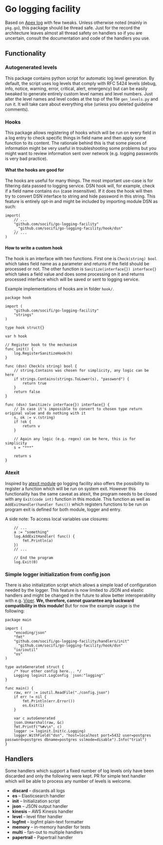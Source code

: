 # Go logging facility

Based on [Apex log](https://github.com/apex/log) with few tweaks. Unless otherwise noted (mainly in `pkg.go`), this package should be thread safe. Just for the record the architecture leaves almost all thread safety on handlers so if you are uncertain, consult the documentation and code of the handlers you use.

## Functionality

### Autogenerated levels

This package contains python script for automatic log level generation. By default, the script uses log levels that comply with RFC 5424 levels (debug, info, notice, warning, error, critical, alert, emergency) but can be easily tweaked to generate entirely custom level names and level numbers. Just alter the level names and level codes at the top of the file `gen_levels.py` and run it. It will take care about everything else (unless you deleted guideline comments).

### Hooks

This package allows registering of hooks which will be run on every field in a log entry to check specific things in field name and then apply some function to its content. The rationale behind this is that some pieces of information might be very useful in troubleshooting some problems but you might want to review information sent over network (e.g. logging passwords is very bad practice).

#### What the hooks are good for

The hooks are useful for many things. The most important use-case is for filtering data passed to logging service. DSN hook will, for example, check if a field name contains `dsn` (case insensitive). If it does the hook will then try to convert DSN interface to string and hide password in this string. This feature is entirely opt-in and might be included by importing module DSN as such:

```golang
import(
	// ...
	"github.com/socifi/go-logging-facility"
	_ "github.com/socifi/go-logging-facility/hook/dsn"
	// ...
)
```

#### How to write a custom hook

The hook is an interface with two functions. First one is `Check(string) bool` which takes field name as a parameter and returns if the field should be processed or not. The other function is `Sanitize(interface{}) interface{}` which takes a field value and does some processing on it and returns processed interface which will be saved or sent to logging service.

Example implementations of hooks are in folder `hook/`.


```golang
package hook

import (
	"github.com/socifi/go-logging-facility"
	"strings"
)

type hook struct{}

var h hook

// Register hook to the mechanism
func init() {
	log.RegisterSanitizeHook(h)
}

func (dsn) Check(s string) bool {
	// string.Contains was chosen for simplicity, any logic can be here
	if strings.Contains(strings.ToLower(s), "password") {
		return true
	}
	return false
}

func (dsn) Sanitize(v interface{}) interface{} {
	// In case it's impossible to convert to chosen type return original value and do nothing with it
	s, ok := v.(string)
	if !ok {
		return v
	}

	// Again any logic (e.g. regex) can be here, this is for simplicity
	s = "***"

	return s
}
```

### Atexit

Inspired by [atexit module](github.com/tebeka/atexit) go logging facility also offers the possibility to register a function which will be run on system exit. However this functionality has the same caveat as atexit, the program needs to be closed with any `Exit(code int)` function in this module. This function as well as `AddExitHandler(handler func())` which registers functions to be run on program exit is defined for both module, logger and entry.

A side note: To access local variables use closures:

```golang
	// ...
	a := "something"
	log.AddExitHandler( func() {
		fmt.Println(a)
	})
	// ...

	// End the program
	log.Exit(0)
```


### Simple logger initialization from config json

There is also initialization script which allows a simple load of configuration needed by the logger. This feature is now limited to JSON and elastic handlers and might be changed in the future to allow better interoperability with e.g. [Viper](https://github.com/spf13/viper). __We, therefore, cannot guarantee any backward compatibility in this module!__
But for now the example usage is the following:

```golang
package main

import (
	"encoding/json"
	"fmt"
	"github.com/socifi/go-logging-facility/handlers/init"
	_ "github.com/socifi/go-logging-facility/hook/dsn"
	"io/ioutil"
	"os"
)

type autoGenerated struct {
	/* Your other config here... */
	Logging loginit.LogConfig `json:"logging"`
}

func main() {
	raw, err := ioutil.ReadFile("./config.json")
	if err != nil {
		fmt.Println(err.Error())
		os.Exit(1)
	}

	var c autoGenerated
	json.Unmarshal(raw, &c)
	fmt.Printf("%#v\n", c)
	logger := loginit.Init(c.Logging)
	logger.WithField("dsn", "host=localhost port=5432 user=postgres password=postgres dbname=postgres sslmode=disable").Info("trial")
}
```

## Handlers

Some handlers which support a fixed number of log levels only have been discarded and only the following were kept. PR for simple text handler which will be able to process any number of levels is welcome.

- __discard__ – discards all logs
- __es__ – Elasticsearch handler
- __init__ – Initialization script
- __json__ – JSON output handler
- __kinesis__ – AWS Kinesis handler
- __level__ – level filter handler
- __logfmt__ – logfmt plain-text formatter
- __memory__ – in-memory handler for tests
- __multi__ – fan-out to multiple handlers
- __papertrail__ – Papertrail handler
